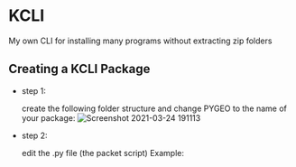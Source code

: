 # KCLI
My own CLI for installing many programs without extracting zip folders

## Creating a KCLI Package

- step 1:

    create the following folder structure and change PYGEO to the name of your package:
    ![Screenshot 2021-03-24 191113](https://user-images.githubusercontent.com/68354546/112466782-84418880-8d66-11eb-8b3a-6e176e984a3e.png)


- step 2:

    edit the .py file (the packet script)
    Example:
